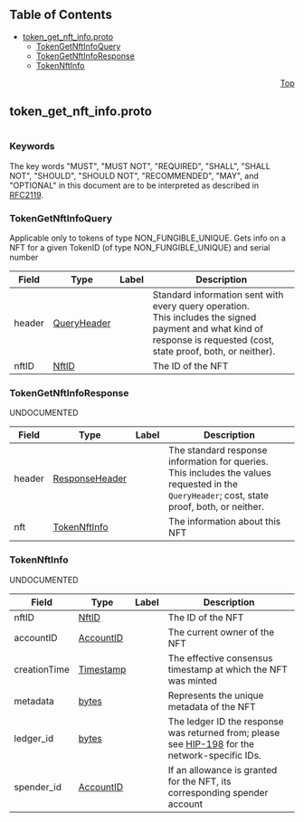 ## Table of Contents

- [token_get_nft_info.proto](#token_get_nft_info-proto)
    - [TokenGetNftInfoQuery](#proto-TokenGetNftInfoQuery)
    - [TokenGetNftInfoResponse](#proto-TokenGetNftInfoResponse)
    - [TokenNftInfo](#proto-TokenNftInfo)
  



<a name="token_get_nft_info-proto"></a>
<p align="right"><a href="#top">Top</a></p>

## token_get_nft_info.proto
#

### Keywords
The key words "MUST", "MUST NOT", "REQUIRED", "SHALL", "SHALL NOT",
"SHOULD", "SHOULD NOT", "RECOMMENDED", "MAY", and "OPTIONAL" in this
document are to be interpreted as described in [RFC2119](https://www.ietf.org/rfc/rfc2119).


<a name="proto-TokenGetNftInfoQuery"></a>

### TokenGetNftInfoQuery
Applicable only to tokens of type NON_FUNGIBLE_UNIQUE. Gets info on a NFT for a given TokenID (of
type NON_FUNGIBLE_UNIQUE) and serial number


| Field | Type | Label | Description |
| ----- | ---- | ----- | ----------- |
| header | [QueryHeader](#proto-QueryHeader) |  | Standard information sent with every query operation.<br/> This includes the signed payment and what kind of response is requested (cost, state proof, both, or neither). |
| nftID | [NftID](#proto-NftID) |  | The ID of the NFT |






<a name="proto-TokenGetNftInfoResponse"></a>

### TokenGetNftInfoResponse
UNDOCUMENTED


| Field | Type | Label | Description |
| ----- | ---- | ----- | ----------- |
| header | [ResponseHeader](#proto-ResponseHeader) |  | The standard response information for queries.<br/> This includes the values requested in the `QueryHeader`; cost, state proof, both, or neither. |
| nft | [TokenNftInfo](#proto-TokenNftInfo) |  | The information about this NFT |






<a name="proto-TokenNftInfo"></a>

### TokenNftInfo
UNDOCUMENTED


| Field | Type | Label | Description |
| ----- | ---- | ----- | ----------- |
| nftID | [NftID](#proto-NftID) |  | The ID of the NFT |
| accountID | [AccountID](#proto-AccountID) |  | The current owner of the NFT |
| creationTime | [Timestamp](#proto-Timestamp) |  | The effective consensus timestamp at which the NFT was minted |
| metadata | [bytes](#bytes) |  | Represents the unique metadata of the NFT |
| ledger_id | [bytes](#bytes) |  | The ledger ID the response was returned from; please see <a href="https://github.com/hashgraph/hedera-improvement-proposal/blob/master/HIP/hip-198.md">HIP-198</a> for the network-specific IDs. |
| spender_id | [AccountID](#proto-AccountID) |  | If an allowance is granted for the NFT, its corresponding spender account |





 <!-- end messages -->

 <!-- end enums -->

 <!-- end HasExtensions -->

 <!-- end services -->


